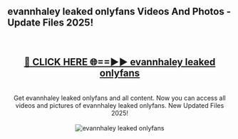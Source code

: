 <h2>evannhaley leaked onlyfans Videos And Photos - Update Files 2025!</h2>
<br>
<div align="center">
<h2><a href="https://linkcuts.com/hfmhzwbr" rel="nofollow">🔴 CLICK HERE 🌐==►► evannhaley leaked onlyfans</a></h2>
<br>
Get evannhaley leaked onlyfans and all content. Now you can access all videos and pictures of evannhaley leaked onlyfans. New Updated Files 2025!
<br>
<br>
<a href="https://linkcuts.com/hfmhzwbr" rel="nofollow" data-target="animated-image.originalLink"><img src="https://i.ibb.co.com/WyWwxjT/player-gif2.gif" alt="evannhaley leaked onlyfans" style="max-width: 100%; display: inline-block;" data-target="animated-image.originalImage"></a>
</div>
<br>
